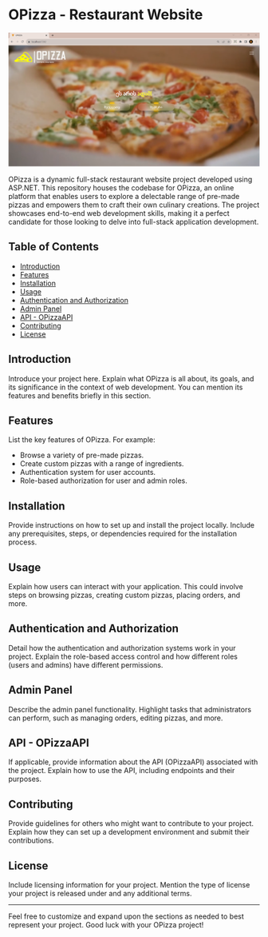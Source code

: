 # OPizza - Restaurant Website

![OPizza Banner](OpizzaMain.png)

OPizza is a dynamic full-stack restaurant website project developed using ASP.NET. This repository houses the codebase for OPizza, an online platform that enables users to explore a delectable range of pre-made pizzas and empowers them to craft their own culinary creations. The project showcases end-to-end web development skills, making it a perfect candidate for those looking to delve into full-stack application development.

## Table of Contents

- [Introduction](#introduction)
- [Features](#features)
- [Installation](#installation)
- [Usage](#usage)
- [Authentication and Authorization](#authentication-and-authorization)
- [Admin Panel](#admin-panel)
- [API - OPizzaAPI](#opizzaapi)
- [Contributing](#contributing)
- [License](#license)

## Introduction

Introduce your project here. Explain what OPizza is all about, its goals, and its significance in the context of web development. You can mention its features and benefits briefly in this section.

## Features

List the key features of OPizza. For example:
- Browse a variety of pre-made pizzas.
- Create custom pizzas with a range of ingredients.
- Authentication system for user accounts.
- Role-based authorization for user and admin roles.

## Installation

Provide instructions on how to set up and install the project locally. Include any prerequisites, steps, or dependencies required for the installation process.

## Usage

Explain how users can interact with your application. This could involve steps on browsing pizzas, creating custom pizzas, placing orders, and more.

## Authentication and Authorization

Detail how the authentication and authorization systems work in your project. Explain the role-based access control and how different roles (users and admins) have different permissions.

## Admin Panel

Describe the admin panel functionality. Highlight tasks that administrators can perform, such as managing orders, editing pizzas, and more.

## API - OPizzaAPI

If applicable, provide information about the API (OPizzaAPI) associated with the project. Explain how to use the API, including endpoints and their purposes.

## Contributing

Provide guidelines for others who might want to contribute to your project. Explain how they can set up a development environment and submit their contributions.

## License

Include licensing information for your project. Mention the type of license your project is released under and any additional terms.

---

Feel free to customize and expand upon the sections as needed to best represent your project. Good luck with your OPizza project!

